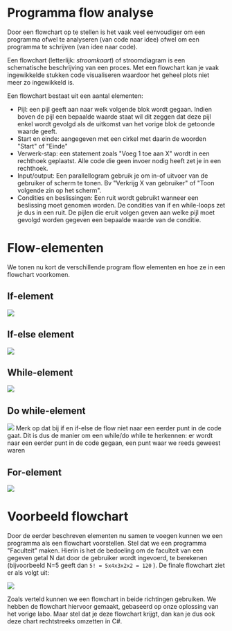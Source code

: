 # Programma flow analyse
Door een flowchart op te stellen is het vaak veel eenvoudiger om een programma ofwel te analyseren (van code naar idee) ofwel om een programma te schrijven (van idee naar code).

Een flowchart (letterlijk: *stroomkaart*) of stroomdiagram is een schematische beschrijving van een proces. Met een flowchart kan je vaak ingewikkelde stukken code visualiseren waardoor het geheel plots niet meer zo ingewikkeld is. 


Een flowchart bestaat uit een aantal elementen:
* Pijl: een pijl geeft aan naar welk volgende blok wordt gegaan. Indien boven de pijl een bepaalde waarde staat wil dit zeggen dat deze pijl enkel wordt gevolgd als de uitkomst van het vorige blok de getoonde waarde geeft.
* Start en einde: aangegeven met een cirkel met daarin de woorden "Start" of "Einde"
* Verwerk-stap: een statement zoals "Voeg 1 toe aan X" wordt in een rechthoek geplaatst. Alle code die geen invoer nodig heeft zet je in een rechthoek.
* Input/output: Een parallellogram gebruik je om in-of uitvoer van de gebruiker of scherm te tonen. Bv "Verkrijg X van gebruiker" of "Toon volgende zin op het scherm".
* Condities en beslissingen: Een ruit wordt gebruikt wanneer een beslissing moet genomen worden. De condities van if en while-loops zet je dus in een ruit. De pijlen die eruit volgen geven aan welke pijl moet gevolgd worden gegeven een bepaalde waarde van de conditie.

# Flow-elementen
We tonen nu kort de verschillende program flow elementen en hoe ze in een flowchart voorkomen.  
##	If-element
 ![](/assets/3_loops/if.png)
##	If-else element

 ![](/assets/3_loops/ifelse.png)

##	While-element
 ![](/assets/3_loops/while.png)

##	Do while-element
 ![](/assets/3_loops/dowhile.png)
Merk op dat bij if en if-else de flow niet naar een eerder punt in de code gaat. Dit is dus de manier om een while/do while te herkennen: er wordt naar een eerder punt in de code gegaan, een punt waar we reeds geweest waren

##	For-element
 ![](/assets/3_loops/for.png)

# Voorbeeld flowchart
Door de eerder beschreven elementen nu samen te voegen kunnen we een programma als een flowchart voorstellen.  Stel dat we een programma "Faculteit" maken. Hierin is het de bedoeling om de faculteit  van een gegeven getal N dat door de gebruiker wordt ingevoerd, te berekenen (bijvoorbeeld N=5 geeft dan ``5! = 5x4x3x2x2 = 120`` ). 
De finale flowchart ziet er als volgt uit:

 ![](/assets/3_loops/fullflow.png)

Zoals verteld kunnen we een flowchart in beide richtingen gebruiken. We hebben de flowchart hiervoor gemaakt, gebaseerd op onze oplossing van het vorige labo. Maar stel dat je deze flowchart krijgt, dan kan je dus ook deze chart rechtstreeks omzetten in C#.

